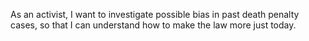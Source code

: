 As an activist, I want to investigate possible bias in past death penalty cases, so that I can understand how to make the law more just today.

